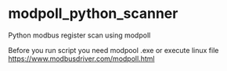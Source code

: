 # modpoll_python_scanner
Python modbus register scan using modpoll

Before you run script you need modpool .exe or execute linux file 
https://www.modbusdriver.com/modpoll.html
